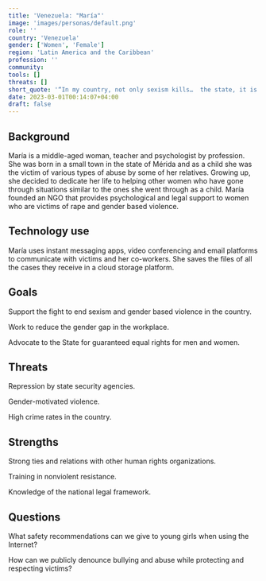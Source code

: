 ```yaml
---
title: 'Venezuela: "María"'
image: 'images/personas/default.png'
role: ''
country: 'Venezuela'
gender: ['Women', 'Female']
region: 'Latin America and the Caribbean'
profession: ''
community:
tools: []
threats: []
short_quote: '“In my country, not only sexism kills…  the state, it is also an accomplice.”'
date: 2023-03-01T00:14:07+04:00
draft: false
---
```


## Background

María is a middle-aged woman, teacher and psychologist by profession. She was
born in a small town in the state of Mérida and as a child she was the victim
of various types of abuse by some of her relatives. Growing up, she decided to
dedicate her life to helping other women who have gone through situations
similar to the ones she went through as a child. María founded an NGO that
provides psychological and legal support to women who are victims of rape and
gender based violence.


## Technology use

María uses instant messaging apps, video conferencing and email platforms to
communicate with victims and her co-workers. She saves the files of all the
cases they receive in a cloud storage platform.


## Goals

Support the fight to end sexism and gender based violence in the country.

Work to reduce the gender gap in the workplace.

Advocate to the State for guaranteed equal rights for men and women.


## Threats

Repression by state security agencies.

Gender-motivated violence.

High crime rates in the country.


## Strengths

Strong ties and relations with other human rights organizations.

Training in nonviolent resistance.

Knowledge of the national legal framework.


## Questions

What safety recommendations can we give to young girls when using the Internet?

How can we publicly denounce bullying and abuse while protecting and respecting victims?
